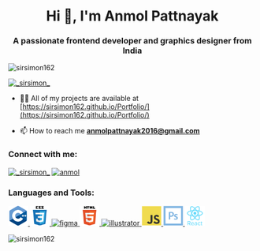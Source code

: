 <h1 align="center">Hi 👋, I'm Anmol Pattnayak</h1>
<h3 align="center">A passionate frontend developer and graphics designer from India</h3>

<p align="left"> <img src="https://komarev.com/ghpvc/?username=sirsimon162&label=Profile%20views&color=0e75b6&style=flat" alt="sirsimon162" /> </p>

<p align="left"> <a href="https://twitter.com/_sirsimon_" target="blank"><img src="https://img.shields.io/twitter/follow/_sirsimon_?logo=twitter&style=for-the-badge" alt="_sirsimon_" /></a> </p>

- 👨‍💻 All of my projects are available at [https://sirsimon162.github.io/Portfolio/](https://sirsimon162.github.io/Portfolio/)

- 📫 How to reach me **anmolpattnayak2016@gmail.com**

<h3 align="left">Connect with me:</h3>
<p align="left">
<a href="https://twitter.com/_sirsimon_" target="blank"><img align="center" src="https://raw.githubusercontent.com/rahuldkjain/github-profile-readme-generator/master/src/images/icons/Social/twitter.svg" alt="_sirsimon_" height="30" width="40" /></a>
<a href="https://linkedin.com/in/anmol" target="blank"><img align="center" src="https://raw.githubusercontent.com/rahuldkjain/github-profile-readme-generator/master/src/images/icons/Social/linked-in-alt.svg" alt="anmol" height="30" width="40" /></a>
</p>

<h3 align="left">Languages and Tools:</h3>
<p align="left"> <a href="https://www.w3schools.com/cpp/" target="_blank" rel="noreferrer"> <img src="https://raw.githubusercontent.com/devicons/devicon/master/icons/cplusplus/cplusplus-original.svg" alt="cplusplus" width="40" height="40"/> </a> <a href="https://www.w3schools.com/css/" target="_blank" rel="noreferrer"> <img src="https://raw.githubusercontent.com/devicons/devicon/master/icons/css3/css3-original-wordmark.svg" alt="css3" width="40" height="40"/> </a> <a href="https://www.figma.com/" target="_blank" rel="noreferrer"> <img src="https://www.vectorlogo.zone/logos/figma/figma-icon.svg" alt="figma" width="40" height="40"/> </a> <a href="https://www.w3.org/html/" target="_blank" rel="noreferrer"> <img src="https://raw.githubusercontent.com/devicons/devicon/master/icons/html5/html5-original-wordmark.svg" alt="html5" width="40" height="40"/> </a> <a href="https://www.adobe.com/in/products/illustrator.html" target="_blank" rel="noreferrer"> <img src="https://www.vectorlogo.zone/logos/adobe_illustrator/adobe_illustrator-icon.svg" alt="illustrator" width="40" height="40"/> </a> <a href="https://developer.mozilla.org/en-US/docs/Web/JavaScript" target="_blank" rel="noreferrer"> <img src="https://raw.githubusercontent.com/devicons/devicon/master/icons/javascript/javascript-original.svg" alt="javascript" width="40" height="40"/> </a> <a href="https://www.photoshop.com/en" target="_blank" rel="noreferrer"> <img src="https://raw.githubusercontent.com/devicons/devicon/master/icons/photoshop/photoshop-line.svg" alt="photoshop" width="40" height="40"/> </a> <a href="https://reactjs.org/" target="_blank" rel="noreferrer"> <img src="https://raw.githubusercontent.com/devicons/devicon/master/icons/react/react-original-wordmark.svg" alt="react" width="40" height="40"/> </a> </p>

<p><img align="center" src="https://github-readme-stats.vercel.app/api/top-langs?username=sirsimon162&show_icons=true&locale=en&layout=compact" alt="sirsimon162" /></p>
